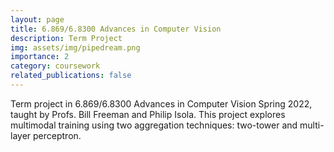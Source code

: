 ```yaml
---
layout: page
title: 6.869/6.8300 Advances in Computer Vision
description: Term Project
img: assets/img/pipedream.png
importance: 2
category: coursework
related_publications: false
---
```


Term project in 6.869/6.8300 Advances in Computer Vision Spring 2022, taught by Profs. Bill Freeman and Philip Isola. This project explores multimodal training using two aggregation techniques: two-tower and multi-layer perceptron.

<!-- [![GitHub Repository](https://img.shields.io/badge/Github-Repository-blue?style=flat-square&logo=github)](https://github.com/saqzhao/Mirror-of-6.8610) -->

<!-- [![Open PDF](https://img.icons8.com/color/48/000000/pdf-2.png)](https://saqzhao.github.io/assets/pdf/6_869_Term_Paper.pdf){:target="_blank" rel="noopener noreferrer"} -->
